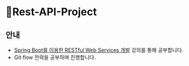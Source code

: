 # 🌱Rest-API-Project
## 안내
- [Spring Boot를 이용한 RESTful Web Services 개발](https://www.inflearn.com/course/spring-boot-restful-web-services/dashboard) 강의를 통해 공부합니다.
- Git flow 전략을 공부하며 진행합니다.
